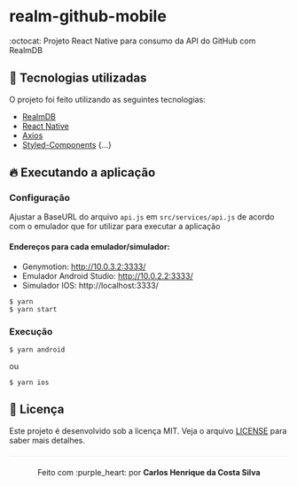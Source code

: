 # realm-github-mobile
:octocat: Projeto React Native para consumo da API do GitHub com RealmDB

## :rocket: Tecnologias utilizadas

O projeto foi feito utilizando as seguintes tecnologias:

- [RealmDB](https://realm.io/products/realm-database/)
- [React Native](https://reactnative.dev/)
- [Axios](https://github.com/axios/axios)
- [Styled-Components](https://styled-components.com/)
{...}

## :fire: Executando a aplicação

### Configuração

Ajustar a BaseURL do arquivo `api.js` em `src/services/api.js` de acordo com o emulador que for utilizar para executar a aplicação

#### Endereços para cada emulador/simulador:
* Genymotion:              http://10.0.3.2:3333/
* Emulador Android Studio: http://10.0.2.2:3333/
* Simulador IOS:           http://localhost:3333/

```
$ yarn
$ yarn start
```
### Execução
```
$ yarn android
```
ou
```
$ yarn ios
```

## :page_facing_up: Licença 
Este projeto é desenvolvido sob a licença MIT. Veja o arquivo [LICENSE](LICENSE.md) para saber mais detalhes.

<p align="center" style="margin-top: 20px; border-top: 1px solid #eee; padding-top: 20px;">Feito com :purple_heart: por <strong> Carlos Henrique da Costa Silva </strong> </p>
